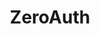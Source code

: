 ---
home: true
title: ZeroAuth
actions:
  - text: Get Started
    link: /guide/getting-started.html
    type: primary
  - text: Introduction
    link: /guide/
    type: secondary
features:
  - title: Multi-Platform Support
    details: ZeroAuth boasts a flexible design, offering a streamlined native API across multiple platforms. Its effortless integration, whether on iOS/macOS, Android, or Windows/Linux, allows developers to focus purely on enhancing their applications, simplifying the development landscape.
  - title: Adherence to Security Standards
    details: Prioritizing security, ZeroAuth strictly adheres to RFC 8252 standards for native apps, utilizing platform-specific authorization techniques and shunning WebView methods to safeguard user data and fortify against security threats.
  - title: Simplicity and Seamless Integration
    details: ZeroAuth is designed to be easy to use and integrate, with a simple, intuitive API that allows developers to quickly and easily add zkLogin to their applications.
footer: Apache-2.0 Licensed | Copyright © 2023 McXross
---